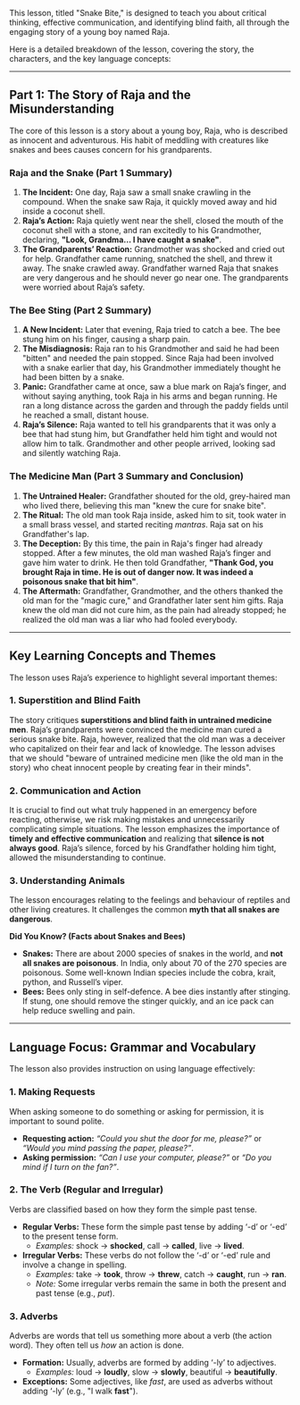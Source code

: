 This lesson, titled "Snake Bite," is designed to teach you about critical thinking, effective communication, and identifying blind faith, all through the engaging story of a young boy named Raja.

Here is a detailed breakdown of the lesson, covering the story, the characters, and the key language concepts:

***

## Part 1: The Story of Raja and the Misunderstanding

The core of this lesson is a story about a young boy, Raja, who is described as innocent and adventurous. His habit of meddling with creatures like snakes and bees causes concern for his grandparents.

### Raja and the Snake (Part 1 Summary)

1.  **The Incident:** One day, Raja saw a small snake crawling in the compound. When the snake saw Raja, it quickly moved away and hid inside a coconut shell.
2.  **Raja’s Action:** Raja quietly went near the shell, closed the mouth of the coconut shell with a stone, and ran excitedly to his Grandmother, declaring, **"Look, Grandma... I have caught a snake"**.
3.  **The Grandparents’ Reaction:** Grandmother was shocked and cried out for help. Grandfather came running, snatched the shell, and threw it away. The snake crawled away. Grandfather warned Raja that snakes are very dangerous and he should never go near one. The grandparents were worried about Raja’s safety.

### The Bee Sting (Part 2 Summary)

1.  **A New Incident:** Later that evening, Raja tried to catch a bee. The bee stung him on his finger, causing a sharp pain.
2.  **The Misdiagnosis:** Raja ran to his Grandmother and said he had been "bitten" and needed the pain stopped. Since Raja had been involved with a snake earlier that day, his Grandmother immediately thought he had been bitten by a snake.
3.  **Panic:** Grandfather came at once, saw a blue mark on Raja’s finger, and without saying anything, took Raja in his arms and began running. He ran a long distance across the garden and through the paddy fields until he reached a small, distant house.
4.  **Raja’s Silence:** Raja wanted to tell his grandparents that it was only a bee that had stung him, but Grandfather held him tight and would not allow him to talk. Grandmother and other people arrived, looking sad and silently watching Raja.

### The Medicine Man (Part 3 Summary and Conclusion)

1.  **The Untrained Healer:** Grandfather shouted for the old, grey-haired man who lived there, believing this man "knew the cure for snake bite".
2.  **The Ritual:** The old man took Raja inside, asked him to sit, took water in a small brass vessel, and started reciting *mantras*. Raja sat on his Grandfather's lap.
3.  **The Deception:** By this time, the pain in Raja's finger had already stopped. After a few minutes, the old man washed Raja’s finger and gave him water to drink. He then told Grandfather, **"Thank God, you brought Raja in time. He is out of danger now. It was indeed a poisonous snake that bit him"**.
4.  **The Aftermath:** Grandfather, Grandmother, and the others thanked the old man for the "magic cure," and Grandfather later sent him gifts. Raja knew the old man did not cure him, as the pain had already stopped; he realized the old man was a liar who had fooled everybody.

***

## Key Learning Concepts and Themes

The lesson uses Raja’s experience to highlight several important themes:

### 1. Superstition and Blind Faith
The story critiques **superstitions and blind faith in untrained medicine men**. Raja’s grandparents were convinced the medicine man cured a serious snake bite. Raja, however, realized that the old man was a deceiver who capitalized on their fear and lack of knowledge. The lesson advises that we should "beware of untrained medicine men (like the old man in the story) who cheat innocent people by creating fear in their minds".

### 2. Communication and Action
It is crucial to find out what truly happened in an emergency before reacting, otherwise, we risk making mistakes and unnecessarily complicating simple situations.
The lesson emphasizes the importance of **timely and effective communication** and realizing that **silence is not always good**. Raja’s silence, forced by his Grandfather holding him tight, allowed the misunderstanding to continue.

### 3. Understanding Animals
The lesson encourages relating to the feelings and behaviour of reptiles and other living creatures. It challenges the common **myth that all snakes are dangerous**.

**Did You Know? (Facts about Snakes and Bees)**

*   **Snakes:** There are about 2000 species of snakes in the world, and **not all snakes are poisonous**. In India, only about 70 of the 270 species are poisonous. Some well-known Indian species include the cobra, krait, python, and Russell’s viper.
*   **Bees:** Bees only sting in self-defence. A bee dies instantly after stinging. If stung, one should remove the stinger quickly, and an ice pack can help reduce swelling and pain.

***

## Language Focus: Grammar and Vocabulary

The lesson also provides instruction on using language effectively:

### 1. Making Requests

When asking someone to do something or asking for permission, it is important to sound polite.

*   **Requesting action:** *“Could you shut the door for me, please?”* or *“Would you mind passing the paper, please?”*.
*   **Asking permission:** *“Can I use your computer, please?”* or *“Do you mind if I turn on the fan?”*.

### 2. The Verb (Regular and Irregular)

Verbs are classified based on how they form the simple past tense.

*   **Regular Verbs:** These form the simple past tense by adding ‘-d’ or ‘-ed’ to the present tense form.
    *   *Examples:* shock $\to$ **shocked**, call $\to$ **called**, live $\to$ **lived**.
*   **Irregular Verbs:** These verbs do not follow the ‘-d’ or ‘-ed’ rule and involve a change in spelling.
    *   *Examples:* take $\to$ **took**, throw $\to$ **threw**, catch $\to$ **caught**, run $\to$ **ran**.
    *   *Note:* Some irregular verbs remain the same in both the present and past tense (e.g., *put*).

### 3. Adverbs

Adverbs are words that tell us something more about a verb (the action word). They often tell us *how* an action is done.

*   **Formation:** Usually, adverbs are formed by adding ‘-ly’ to adjectives.
    *   *Examples:* loud $\to$ **loudly**, slow $\to$ **slowly**, beautiful $\to$ **beautifully**.
*   **Exceptions:** Some adjectives, like *fast*, are used as adverbs without adding ‘-ly’ (e.g., "I walk **fast**").